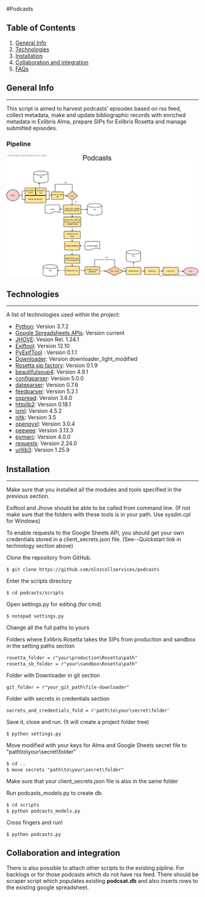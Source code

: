 #Podcasts
## Table of Contents
1. [General Info](#general-info)
2. [Technologies](#technologies)
3. [Installation](#installation)
4. [Collaboration and integration](#collaboration-and-itegration)
5. [FAQs](#faqs)
## General Info
***
This script is aimed to harvest podcasts' episodes based on rss feed, collect metadata, make and  update bibliographic records with enriched metadata in Exlibris Alma, prepare SIPs for Exlibris Rosetta and manage submitted episodes.
### Pipeline
![Podcasts](/documentation/Podcasts.png)
## Technologies
***
A list of technologies used within the project:
* [Python](https://www.python.org/downloads/release/python-370/): Version  3.7.2 
* [Google Spreadsheets APIs](https://developers.google.com/sheets/api/quickstart/python): Version current
* [JHOVE](https://jhove.openpreservation.org/getting-started/): Vesion Rel. 1.24.1
* [Exiftool](https://exiftool.org/): Version 12.10
* [PyExifTool](https://smarnach.github.io/pyexiftool/) : Version 0.1.1
* [Downloader](https://github.com/nlnzcollservices/file-downloader): Version downloader_light_modified
* [Rosetta sip factory](https://github.com/NLNZDigitalPreservation/rosetta_sip_factory): Version 0.1.9
* [beautifulsoup4](https://https://www.crummy.com/software/BeautifulSoup/bs4/doc/): Version 4.9.1
* [configparser](https://docs.python.org/3/library/configparser.html): Version 5.0.0
* [dateparser](https://pypi.org/project/dateparser/): Version 0.7.6
* [feedparser](https://pypi.org/project/feedparser/): Version 5.2.1
* [gspread](https://gspread.readthedocs.io/en/latest/): Version 3.6.0
* [httplib2](https://pypi.org/project/httplib2/): Version 0.18.1
* [lxml](https://pypi.org/project/lxml/): Version 4.5.2
* [nltk](https://pypi.org/project/nltk/): Version 3.5
* [openpyxl](https://pypi.org/project/openpyxl/): Version 3.0.4
* [peewee](http://docs.peewee-orm.com/en/latest/): Version 3.13.3
* [pymarc](https://pypi.org/project/pymarc/): Version 4.0.0
* [requests](https://pypi.org/project/requests/): Version 2.24.0
* [urllib3](https://pypi.org/project/urllib3/): Version 1.25.9

## Installation
***

Make sure that you installed all the modules and tools specified in the previous section. 

Exiftool and Jhove should be able to be called from command line. (If not make sure that the folders with these tools is in your path. Use sysdm.cpl for Windows)  

To enable requests to the Google Sheets API, you should get your own credentials stored in a client_secrets.json file. (See--Quickstart link in technology section above)

Clone the repository from GitHub. 
```
$ git clone https://github.com/nlnzcollservices/podcasts
```
Enter the scripts directory
```
$ cd podcasts/scripts
```
Open settings.py for editing (for cmd)
```
$ notepad settings.py
```
Change all the full paths to yours

Folders where Exlibris Rosetta takes the SIPs from production and sandbox in the setting paths section
```
rosetta_folder = r"your\production\Rosetta\path"
rosetta_sb_folder = r"your\sandbox\Rosetta\path"
```
Folder with Downloader in git section
```
git_folder = r"your_git_path\file-downloader"
```
Folder with secrets in credentials section
```
secrets_and_credentials_fold = r'path\to\your\secret\folder'
```
Save it, close and run. (It will create a project folder tree)
```
$ python settings.py
```
Move modified with your keys for Alma and Google Sheets secret file to  "path\to\your\secret\folder"
```
$ cd ..
$ move secrets "path\to\your\secret\folder"

```
Make sure that your client_secrets.json file is also in the same folder

Run podcasts_models.py to create db.

```
$ cd scripts
$ python podcasts_models.py

```
Cross fingers and run!
```
$ python podcasts.py
```
## Collaboration and integration

There is also possible to attach other scripts to the existing pipline. For backlogs or for those podcasts which do not have rss feed.
There should be scraper script which populates existing __podcsat.db__ and also inserts rows to the existing google spreadsheet.




